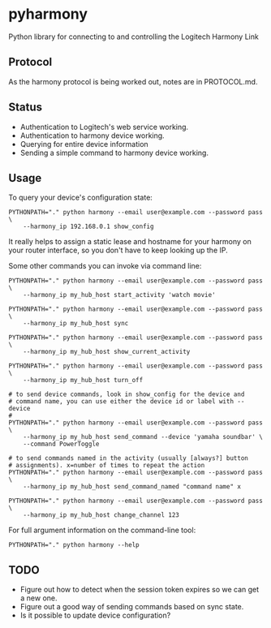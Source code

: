 pyharmony
=========

Python library for connecting to and controlling the Logitech Harmony Link

Protocol
--------

As the harmony protocol is being worked out, notes are in PROTOCOL.md.

Status
------

* Authentication to Logitech's web service working.
* Authentication to harmony device working.
* Querying for entire device information
* Sending a simple command to harmony device working.

Usage
-----

To query your device's configuration state:

    PYTHONPATH="." python harmony --email user@example.com --password pass \
        --harmony_ip 192.168.0.1 show_config

It really helps to assign a static lease and hostname for your harmony
on your router interface, so you don't have to keep looking up the IP.

Some other commands you can invoke via command line:

    PYTHONPATH="." python harmony --email user@example.com --password pass \
        --harmony_ip my_hub_host start_activity 'watch movie'

    PYTHONPATH="." python harmony --email user@example.com --password pass \
        --harmony_ip my_hub_host sync

    PYTHONPATH="." python harmony --email user@example.com --password pass \
        --harmony_ip my_hub_host show_current_activity

    PYTHONPATH="." python harmony --email user@example.com --password pass \
        --harmony_ip my_hub_host turn_off

    # to send device commands, look in show_config for the device and
    # command name, you can use either the device id or label with --device
    #
    PYTHONPATH="." python harmony --email user@example.com --password pass \
        --harmony_ip my_hub_host send_command --device 'yamaha soundbar' \
        --command PowerToggle

    # to send commands named in the activity (usually [always?] button
    # assignments). x=number of times to repeat the action
    PYTHONPATH="." python harmony --email user@example.com --password pass \
        --harmony_ip my_hub_host send_command_named "command name" x

    PYTHONPATH="." python harmony --email user@example.com --password pass \
        --harmony_ip my_hub_host change_channel 123

For full argument information on the command-line tool:

    PYTHONPATH="." python harmony --help

TODO
----

* Figure out how to detect when the session token expires so we can get a new
  one.
* Figure out a good way of sending commands based on sync state.
* Is it possible to update device configuration?
